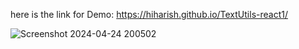 here is the link for Demo: https://hiharish.github.io/TextUtils-react1/

![Screenshot 2024-04-24 200502](https://github.com/hiHarish/TextUtils-react1/assets/156064772/9cc55a2d-2a28-4bac-ae07-907271565a8d)
